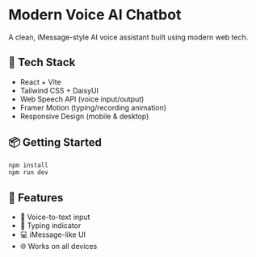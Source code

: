 # Modern Voice AI Chatbot

A clean, iMessage-style AI voice assistant built using modern web tech.

## 🚀 Tech Stack
- React + Vite
- Tailwind CSS + DaisyUI
- Web Speech API (voice input/output)
- Framer Motion (typing/recording animation)
- Responsive Design (mobile & desktop)

## 📦 Getting Started

```bash
npm install
npm run dev
```

## 🔧 Features
- 🎤 Voice-to-text input
- 💬 Typing indicator
- 💻 iMessage-like UI
- 🌐 Works on all devices
